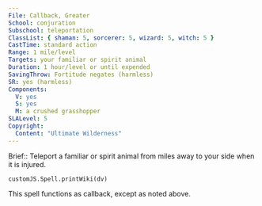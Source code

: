 ```yaml
---
File: Callback, Greater
School: conjuration
Subschool: teleportation
ClassList: { shaman: 5, sorcerer: 5, wizard: 5, witch: 5 }
CastTime: standard action
Range: 1 mile/level
Targets: your familiar or spirit animal
Duration: 1 hour/level or until expended
SavingThrow: Fortitude negates (harmless)
SR: yes (harmless)
Components:
  V: yes
  S: yes
  M: a crushed grasshopper
SLALevel: 5
Copyright:
  Content: "Ultimate Wilderness"
---
```

Brief:: Teleport a familiar or spirit animal from miles away to your side when it is injured.

```dataviewjs
customJS.Spell.printWiki(dv)
```

This spell functions as callback, except as noted above.
